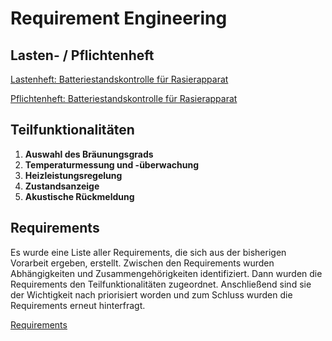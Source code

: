 # Requirement Engineering

## Lasten- / Pflichtenheft

[Lastenheft: Batteriestandskontrolle für Rasierapparat](./referenziert/Requirement_Engineering/Lastenheft.md)

[Pflichtenheft: Batteriestandskontrolle für Rasierapparat](./referenziert/Requirement_Engineering/Pflichtenheft.md)


## Teilfunktionalitäten
1. **Auswahl des Bräunungsgrads**
2. **Temperaturmessung und -überwachung**
3. **Heizleistungsregelung**
4. **Zustandsanzeige**
5. **Akustische Rückmeldung**

## Requirements

Es wurde eine Liste aller Requirements, die sich aus der bisherigen Vorarbeit ergeben, erstellt. Zwischen den
Requirements wurden Abhängigkeiten und Zusammengehörigkeiten identifiziert. Dann wurden die Requirements den
Teilfunktionalitäten zugeordnet. Anschließend sind sie der Wichtigkeit nach priorisiert worden und zum Schluss wurden
die Requirements erneut hinterfragt.

[Requirements](Requirements.md)